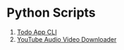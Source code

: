 # Python Scripts

1. [Todo App CLI](./Todo_App_CLI)
1. [YouTube Audio Video Downloader](./YouTube_Audio_Video_Downloader)